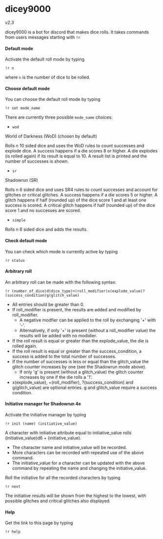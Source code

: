 # dicey9000

*v2.3*

dicey9000 is a bot for discord that makes dice rolls.
It takes commands from users messages starting with `!r`

#### Default mode

Activate the default roll mode by typing

  `!r n`

where `n` is the number of dice to be rolled.

#### Choose default mode

You can choose the default roll mode by typing

  `!r set mode_name`

There are currently three possible `mode_name` choices:

- `wod`

World of Darkness (WoD) (chosen by default)

Rolls n 10 sided dice and uses the WoD rules to count successes and
explode dice. A success happens if a die scores 8 or higher. A die
explodes (is rolled again) if its result is equal to 10. A result list
is printed and the number of successes is shown.

- `sr`

Shadowrun (SR)

Rolls n 6 sided dice and uses SR4 rules to count successes and account
for glitches or critical glitches. A success happens if a die scores 5
or higher. A glitch happens if half (rounded up) of the dice score 1
and at least one success is scored. A critical glitch happens if half
(rounded up) of the dice score 1 and no successes are scored.

- `simple`

Rolls n 6 sided dice and adds the results.

#### Check default mode

You can check which mode is currently active by typing

  `!r status`

#### Arbitrary roll

An arbitrary roll can be made with the following syntax:

  `!r (number_of_dice)d(dice_type)+(roll_modifier)x(explode_value)?(success_condition)g(glitch_value)`

  * All entries should be greater than 0.
  * If roll_modifier is present, the results are added and modified
    by roll_modifier.
    - A negative modfier can be applied to the roll by exchanging '+' with '-'.
    - Alternatively, if only '+' is present (without a roll_modifier value)
      the results will be added with no modidier.
  * If the roll result is equal or greater than the explode_value, the
    die is rolled again.
  * If the roll result is equal or greater than the success_condition, a
    success is added to the total number of successes.
  * If the number of successes is less or equal than the glitch_value
    the glitch counter increases by one (see the Shadowrun mode above).
    - If only 'g' is present (without a glitch_value) the glitch counter
      increases by one if the die rolls a '1'.
  * x(explode_value), +(roll_modifier), ?(success_condition) and g(glitch_value)
    are optional entries. g and glitch_value require a success condition.

#### Initiative manager for Shadowrun 4e

Activate the initiative manager by typing

  `!r init (name) (initiative_value)`

A character with initiative attribute equal to initiative_value rolls
(initiative_value)d6 + (initiative_value).

  * The character name and initiative_value will be recorded.
  * More characters can be recorded with repeated use of the above command.
  * The initiative_value for a character can be updated with the above
    command by repeating the name and changing the initiative_value.

Roll the initiative for all the recorded characters by typing

  `!r next`

The initiative results will be shown from the highest to the lowest, with
possible glitches and critical glitches also displayed.

#### Help

Get the link to this page by typing

  `!r help`